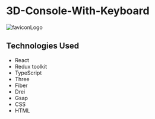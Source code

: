 # 3D-Console-With-Keyboard
![faviconLogo](https://github.com/FL0REN1/3D-Console-With-Keyboard/assets/118763451/70b7077c-6d73-4ed5-802b-77f3cca4f32b)


## Technologies Used
- React
- Redux toolkit
- TypeScript
- Three
- Fiber
- Drei
- Gsap
- CSS
- HTML

